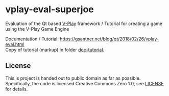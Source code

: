 # vplay-eval-superjoe

Evaluation of the Qt based [V-Play](https://v-play.net) framework / Tutorial for creating a game using the V-Play Game Engine


Documentation / Tutorial: <https://gsantner.net/blog/qt/2018/02/26/vplay-eval.html>  
Copy of tutorial (markup) in folder [doc-tutorial](/doc-tutorial).

## License
This is project is handed out to public domain as far as possible.  
Specifically, the code is licensed Creative Commons Zero 1.0, see [LICENSE](/LICENSE) for details.
